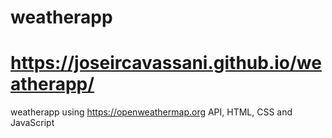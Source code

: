 # weatherapp
##
# https://joseircavassani.github.io/weatherapp/
weatherapp using https://openweathermap.org API, HTML, CSS and JavaScript
